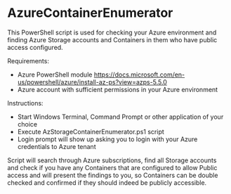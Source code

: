 # AzureContainerEnumerator

This PowerShell script is used for checking your Azure environment and finding Azure Storage accounts and Containers in them who have public access configured.

Requirements:

* Azure PowerShell module 
https://docs.microsoft.com/en-us/powershell/azure/install-az-ps?view=azps-5.5.0
* Azure account with sufficient permissions in your Azure environment

Instructions:

* Start Windows Terminal, Command Prompt or other application of your choice
* Execute AzStorageContainerEnumerator.ps1 script
* Login prompt will show up asking you to login with your Azure credentials to Azure tenant

Script will search through Azure subscriptions, find all Storage accounts and check if you have any Containers that are configured to allow Public access and will present the findings to you, so Containers can be double checked and confirmed if they should indeed be publicly accessible.
